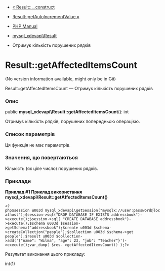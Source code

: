 - [« Result::\_\_construct](mysql-xdevapi-result.construct.md)
- [Result::getAutoIncrementValue
»](mysql-xdevapi-result.getautoincrementvalue.md)

- [PHP Manual](index.md)
- [mysql_xdevapi\Result](class.mysql-xdevapi-result.md)
- Отримує кількість порушених рядків

# Result::getAffectedItemsCount

(No version information available, might only be in Git)

Result::getAffectedItemsCount — Отримує кількість порушених рядків

### Опис

public **mysql_xdevapi\Result::getAffectedItemsCount**(): int

Отримує кількість рядків, порушених попередньою операцією.

### Список параметрів

Ця функція не має параметрів.

### Значення, що повертаються

Кількість (як ціле число) порушених рядків.

### Приклади

**Приклад #1 Приклад використання
**mysql_xdevapi\Result::getAffectedItemsCount()****

` <?php$session u003d mysql_xdevapi\getSession("mysqlx://user:password@localhost");$session->sql("DROP DATABASE IF EXISTS addressbook")->execute();$session->sql( "CREATE DATABASE addressbook")->execute();$schema u003d $session->getSchema("addressbook");$create u003d $schema->createCollection("people");$collection u003d $schema->get people");$result u003d $collection->add('{"name": "Wilma", "age": 23, "job": "Teacher"}')->execute();var_dump( $res- >getAffectedItemsCount() );?> `

Результат виконання цього прикладу:

int(1)
